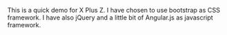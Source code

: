 This is a quick demo for X Plus Z. 
I have chosen to use bootstrap as CSS framework. I have also jQuery and a little bit of Angular.js as javascript framework.